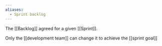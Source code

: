 ```yaml
---
aliases:
  - Sprint backlog
---
```

The [[Backlog]] agreed for a given [[Sprint]].

Only the [[development team]] can change it to achieve the [[sprint goal]]